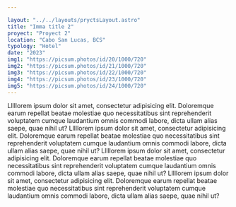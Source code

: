 ```yaml
---

layout: "../../layouts/pryctsLayout.astro"
title: "Imma title 2"
proyect: "Proyect 2"
location: "Cabo San Lucas, BCS"
typology: "Hotel"
date: "2023"
img1: "https://picsum.photos/id/20/1000/720"
img2: "https://picsum.photos/id/21/1000/720"
img3: "https://picsum.photos/id/22/1000/720"
img4: "https://picsum.photos/id/23/1000/720"
img5: "https://picsum.photos/id/24/1000/720"
---
```



  Lllllorem ipsum dolor sit amet, consectetur adipisicing elit. Doloremque earum repellat beatae molestiae quo necessitatibus sint reprehenderit voluptatem cumque laudantium omnis commodi labore, dicta ullam alias saepe, quae nihil ut?
  Lllllorem ipsum dolor sit amet, consectetur adipisicing elit. Doloremque earum repellat beatae molestiae quo necessitatibus sint reprehenderit voluptatem cumque laudantium omnis commodi labore, dicta ullam alias saepe, quae nihil ut?
  Lllllorem ipsum dolor sit amet, consectetur adipisicing elit. Doloremque earum repellat beatae molestiae quo necessitatibus sint reprehenderit voluptatem cumque laudantium omnis commodi labore, dicta ullam alias saepe, quae nihil ut?
  Lllllorem ipsum dolor sit amet, consectetur adipisicing elit. Doloremque earum repellat beatae molestiae quo necessitatibus sint reprehenderit voluptatem cumque laudantium omnis commodi labore, dicta ullam alias saepe, quae nihil ut?
  


